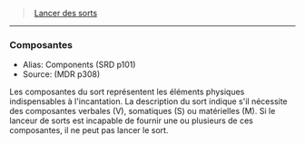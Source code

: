 ﻿> [Lancer des sorts](hd_spellcasting.md)

---

### Composantes

- Alias: Components (SRD p101)
- Source: (MDR p308)

Les composantes du sort représentent les éléments physiques indispensables à l'incantation. La description du sort indique s'il nécessite des composantes verbales (V), somatiques (S) ou matérielles (M). Si le lanceur de sorts est incapable de fournir une ou plusieurs de ces composantes, il ne peut pas lancer le sort.

